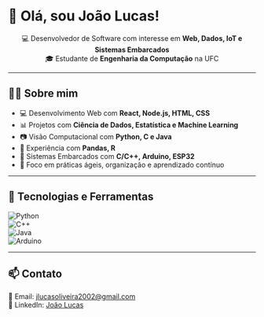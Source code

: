 



<h1 align="left">👋 Olá, sou João Lucas!</h1>



<p align="center">
  💻 Desenvolvedor de Software com interesse em <strong>Web, Dados, IoT e Sistemas Embarcados</strong> <br/>
  🎓 Estudante de <strong>Engenharia da Computação</strong> na UFC <br/>
</p>

---

## 👨‍💻 Sobre mim

- 💻 Desenvolvimento Web com **React, Node.js, HTML, CSS**
- 📊 Projetos com **Ciência de Dados, Estatística e Machine Learning**
- 📷 Visão Computacional com **Python, C e Java**
- 💾 Experiência com **Pandas, R**
- 🔧 Sistemas Embarcados com **C/C++, Arduino, ESP32**
- 🧠 Foco em práticas ágeis, organização e aprendizado contínuo

---

## 🧰 Tecnologias e Ferramentas

![Python](https://img.shields.io/badge/Python-3776AB?style=for-the-badge&logo=python&logoColor=white)  
![C++](https://img.shields.io/badge/C++-00599C?style=for-the-badge&logo=c%2b%2b&logoColor=white)  
![Java](https://img.shields.io/badge/Java-ED8B00?style=for-the-badge&logo=java&logoColor=white)  
![Arduino](https://img.shields.io/badge/Arduino-00979D?style=for-the-badge&logo=arduino&logoColor=white)

---

## 📫 Contato

📧 Email: jlucasoliveira2002@gmail.com  
💼 LinkedIn: [João Lucas](https://www.linkedin.com/in/jlucasoliv/)
